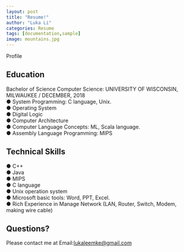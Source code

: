 ```yaml
---
layout: post
title: "Resume!"
author: "Luka Li"
categories: Resume
tags: [documentation,sample]
image: mountains.jpg
---
```


Profile

## Education

Bachelor of Science Computer Science: UNIVERSITY OF WISCONSIN, MILWAUKEE / DECEMBER, 2018<br>
● System Programming: C language, Unix.      <br>
● Operating System <br>
● Digital Logic<br>
● Computer Architecture<br>
● Computer Language Concepts: ML, Scala language.<br>
● Assembly Language Programming: MIPS<br>

## Technical Skills

● C++ <br>
● Java<br>
● MIPS <br>
● C language <br>
● Unix operation system <br>
● Microsoft basic tools: Word, PPT, Excel. <br>
● Rich Experience in Manage Network (LAN, Router, Switch, Modem, making wire cable)

## Questions?
Please contact me at Email:lukaleemke@gmail.com
